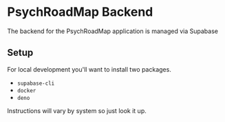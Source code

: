 # PsychRoadMap Backend

The backend for the PsychRoadMap application is managed via Supabase

## Setup

For local development you'll want to install two packages.

- `supabase-cli`
- `docker`
- `deno`

Instructions will vary by system so just look it up.

